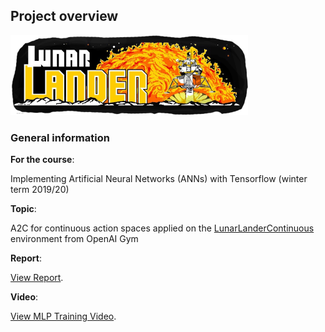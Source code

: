 ## Project overview

<img src="report_screenshots/arcade_logo.png" width="380">

### General information

**For the course**:

Implementing Artificial Neural Networks (ANNs) with Tensorflow (winter term 2019/20)

**Topic**:

A2C for continuous action spaces applied on the [LunarLanderContinuous][LLC] environment from OpenAI Gym  

**Report**:

<a href="https://htmlpreview.github.io/?https://github.com/jootten/A2C_Lunar_Lander/blob/master/report.html">View Report</a>.

**Video**:

<a href="https://youtu.be/ok_LtkVtMFo">View MLP Training Video</a>.


[LLC]: https://gym.openai.com/envs/LunarLanderContinuous-v2/
